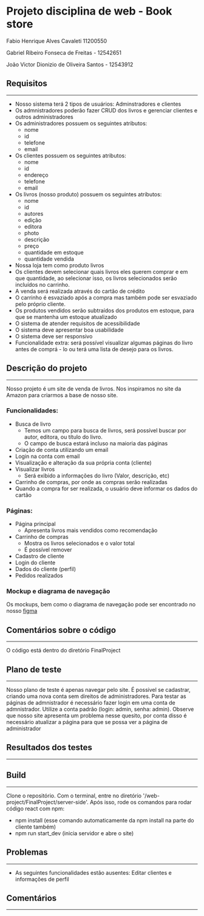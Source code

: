 # Projeto disciplina de web - Book store


Fabio Henrique Alves Cavaleti 11200550 

Gabriel Ribeiro Fonseca de Freitas - 12542651

João Victor Dionizio de Oliveira Santos - 12543912


## Requisitos
---
- Nosso sistema terá 2 tipos de usuários: Adminstradores e clientes 
- Os admnistradores poderão fazer CRUD dos livros e gerenciar clientes e outros administradores
- Os administradores possuem os seguintes atributos:
  - nome
  - id
  - telefone
  - email
- Os clientes possuem os seguintes atributos:
  - nome
  - id
  - endereço
  - telefone
  - email
- Os livros (nosso produto) possuem os seguintes atributos:
  - nome
  - id
  - autores
  - edição
  - editora
  - photo
  - descrição
  - preço
  - quantidade em estoque
  - quantidade vendida
- Nossa loja tem como produto livros
- Os clientes devem selecionar quais livros eles querem comprar e em que quantidade, ao selecionar isso, os livros selecionados serão incluídos no carrinho.
- A venda será realizada através do cartão de crédito
- O carrinho é esvaziado após a compra mas também pode ser esvaziado pelo próprio cliente.
- Os produtos vendidos serão subtraídos dos produtos em estoque, para que se mantenha um estoque atualizado
- O sistema de atender requisitos de acessibilidade
- O sistema deve apresentar boa usabilidade
- O sistema deve ser responsivo
- Funcionalidade extra: será possível visualizar algumas páginas do livro antes de comprá - lo ou terá uma lista de desejo para os livros.

## Descrição do projeto
---
Nosso projeto é um site de venda de livros. Nos inspiramos no site da Amazon para criarmos a base de nosso site.

### Funcionalidades:
- Busca de livro
  - Temos um campo para busca de livros, será possível buscar por autor, editora, ou título do livro.
  - O campo de busca estará incluso na maioria das páginas
- Criação de conta utilizando um email 
- Login na conta com email
- Visualização e alteração da sua própria conta (cliente)
- Visualizar livros
  - Será exibido a informações do livro (Valor, descrição, etc)
- Carrinho de compras, por onde as compras serão realizadas
- Quando a compra for ser realizada, o usuário deve informar os dados do cartão
### Páginas:
- Página principal
  - Apresenta livros mais vendidos como recomendação
- Carrinho de compras
  - Mostra os livros selecionados e o valor total
  - É possível remover
- Cadastro de cliente
- Login do cliente
- Dados do cliente (perfil)
- Pedidos realizados
### Mockup e diagrama de navegação
Os mockups, bem como o diagrama de navegação pode ser encontrado no nosso [figma](https://www.figma.com/file/RQKM6Qg41ATPenkY6mN88S/Web-Project?node-id=19%3A90)


## Comentários sobre o código
---
O código está dentro do diretório FinalProject
## Plano de teste
---
Nosso plano de teste é apenas navegar pelo site. É possivel se cadastrar, criando uma nova conta sem direitos de administradores. Para testar as páginas de admnistrador é necessário fazer login em uma conta de admnistrador. Utilize a conta padrão (login: admin, senha: admin). Observe que nosso site apresenta um problema nesse  quesito, por conta disso é necessário atualizar a página para que se possa ver a página de administrador
## Resultados dos testes
---
## Build
---
Clone o repositório. Com o terminal, entre no diretório '/web-project/FinalProject/server-side'. Após isso, rode os comandos para rodar código react com npm:
- npm install (esse comando automaticamente da npm install na parte do cliente também)
- npm run start_dev (inicia servidor e abre o site)
## Problemas
--- 
- As seguintes funcionalidades estão ausentes: Editar clientes e informações de perfil
## Comentários
---

